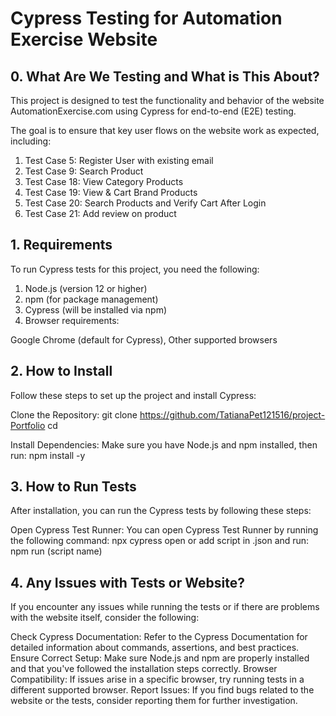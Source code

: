 # Cypress Testing for Automation Exercise Website
## 0. What Are We Testing and What is This About?
This project is designed to test the functionality and behavior of the website AutomationExercise.com using Cypress for end-to-end (E2E) testing.

The goal is to ensure that key user flows on the website work as expected, including:

1. Test Case 5: Register User with existing email
2. Test Case 9: Search Product
3. Test Case 18: View Category Products
4. Test Case 19: View & Cart Brand Products
5. Test Case 20: Search Products and Verify Cart After Login
6. Test Case 21: Add review on product
## 1. Requirements
To run Cypress tests for this project, you need the following:

1. Node.js (version 12 or higher)
2. npm (for package management)
3. Cypress (will be installed via npm)
4. Browser requirements:

  Google Chrome (default for Cypress),
  Other supported browsers
## 2. How to Install
Follow these steps to set up the project and install Cypress:

Clone the Repository:
git clone https://github.com/TatianaPet121516/project-Portfolio cd

Install Dependencies: Make sure you have Node.js and npm installed, then run:
npm install -y

## 3. How to Run Tests
After installation, you can run the Cypress tests by following these steps:

Open Cypress Test Runner: You can open Cypress Test Runner by running the following command:
npx cypress open or add script in .json and run: npm run (script name)

## 4. Any Issues with Tests or Website?
If you encounter any issues while running the tests or if there are problems with the website itself, consider the following:

Check Cypress Documentation: Refer to the Cypress Documentation for detailed information about commands, assertions, and best practices.
Ensure Correct Setup: Make sure Node.js and npm are properly installed and that you've followed the installation steps correctly.
Browser Compatibility: If issues arise in a specific browser, try running tests in a different supported browser.
Report Issues: If you find bugs related to the website or the tests, consider reporting them for further investigation.
 
